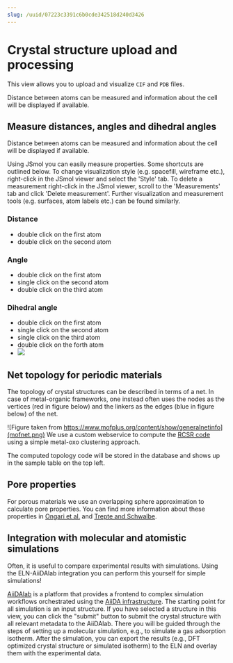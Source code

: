 ```yaml
---
slug: /uuid/07223c3391c6b0cde342518d240d3426
---
```


# Crystal structure upload and processing

This view allows you to upload and visualize `CIF` and `PDB` files.

Distance between atoms can be measured and information about the cell will be displayed if available.

## Measure distances, angles and dihedral angles

Distance between atoms can be measured and information about the cell will be displayed if available.

Using JSmol you can easily measure properties. Some shortcuts are outlined below. To change visualization style (e.g. spacefill, wireframe etc.), right-click in the JSmol viewer and select the 'Style' tab. To delete a measurement right-click in the JSmol viewer, scroll to the 'Measurements' tab and click 'Delete measurement'. Further visualization and measurement tools (e.g. surfaces, atom labels etc.) can be found similarly.

### Distance

- double click on the first atom
- double click on the second atom

### Angle

- double click on the first atom
- single click on the second atom
- double click on the third atom

### Dihedral angle

- double click on the first atom
- single click on the second atom
- single click on the third atom
- double click on the forth atom
- ![](measure.gif)

## Net topology for periodic materials

The topology of crystal structures can be described in terms of a net.
In case of metal-organic frameworks, one instead often uses the nodes as the vertices (red in figure below) and the linkers as the edges (blue in figure below) of the net.

![Figure taken from https://www.mofplus.org/content/show/generalnetinfo](mofnet.png)
We use a custom webservice to compute the [RCSR code](https://rcsr.anu.edu.au/) using a simple metal-oxo clustering approach.

The computed topology code will be stored in the database and shows up in the sample table on the top left.

## Pore properties

For porous materials we use an overlapping sphere approximation to calculate pore properties. You can find more information about these properties in [Ongari et al.](https://pubs.acs.org/doi/10.1021/acs.langmuir.7b01682) and [Trepte and Schwalbe](https://chemrxiv.org/engage/api-gateway/chemrxiv/assets/orp/resource/item/60c750f39abda213aaf8db07/original/systematic-analysis-of-porosities-in-metal-organic-frameworks.pdf).

## Integration with molecular and atomistic simulations

Often, it is useful to compare experimental results with simulations.
Using the ELN-AiiDAlab integration you can perform this yourself for simple simulations!

[AiiDAlab](https://www.materialscloud.org/work/aiidalab) is a platform that provides a frontend to complex simulation workflows orchestrated using the [AiiDA infrastructure](https://www.aiida.net/).
The starting point for all simulation is an input structure. If you have selected a structure in this view, you can click the "submit" button to submit the crystal structure with all relevant metadata to the AiiDAlab. There you will be guided through the steps of setting up a molecular simulation, e.g., to simulate a gas adsorption isotherm.
After the simulation, you can export the results (e.g., DFT optimized crystal structure or simulated isotherm) to the ELN and overlay them with the experimental data.
